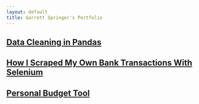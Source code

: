 ```yaml
---
layout: default
title: Garrett Springer's Portfolio
---
```

## [**Data Cleaning in Pandas**](./posts/data-cleaning.md)

## [**How I Scraped My Own Bank Transactions With Selenium**](./posts/bank-account-scraping.md)
## [**Personal Budget Tool**](./posts/budget-findings.md)
